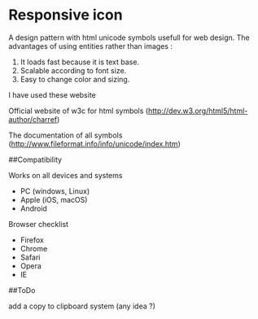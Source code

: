 # Responsive icon

A design pattern with html unicode symbols usefull for web design.
The advantages of using entities rather than images :

1. It loads fast because it is text base.
2. Scalable according to font size.
3. Easy to change color and sizing.

I have used these website

Official website of w3c for html symbols (http://dev.w3.org/html5/html-author/charref)

The documentation of all symbols (http://www.fileformat.info/info/unicode/index.htm)

##Compatibility

Works on all devices and systems
- PC (windows, Linux)
- Apple (iOS, macOS)
- Android

Browser checklist
- Firefox
- Chrome
- Safari
- Opera
- IE

##ToDo

add a copy to clipboard system (any idea ?)